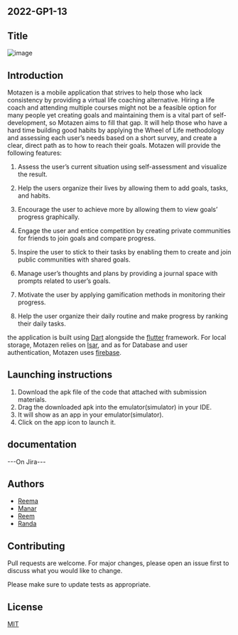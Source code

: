 ## 2022-GP1-13
## Title
![image](https://user-images.githubusercontent.com/55846735/200173232-7d109da5-8859-45c2-9903-2e3bd1e7372a.png)

## Introduction

 Motazen is a mobile application that strives to help those who lack consistency by providing a virtual life coaching alternative. Hiring a life coach and attending multiple courses might not be a feasible option for many people yet creating goals and maintaining them is a vital part of self-development, so Motazen aims to fill that gap. It will help those who have a hard time building good habits by applying the Wheel of Life methodology and assessing each user’s needs based on a short survey, and create a clear, direct path as to how to reach their goals.
 Motazen will provide the following features:

1.	Assess the user’s current situation using self-assessment and visualize the result.

2.	Help the users organize their lives by allowing them to add goals, tasks, and habits.

3.	Encourage the user to achieve more by allowing them to view goals’ progress graphically.

4.	Engage the user and entice competition by creating private communities for friends to join goals and compare progress.

5.	Inspire the user to stick to their tasks by enabling them to create and join public communities with shared goals.

6.	Manage user’s thoughts and plans by providing a journal space with prompts related to user’s goals.

7.	Motivate the user by applying gamification methods in monitoring their progress.

8.	Help the user organize their daily routine and make progress by ranking their daily tasks.

the application is built using [Dart](https://dart.dev/) alongside the [flutter](https://flutter.dev/) framework. For local storage, Motazen relies on [Isar](https://isar.dev/), and as for Database and user authentication, Motazen uses [firebase](https://firebase.google.com/). 

## Launching instructions
1. Download the apk file of the code that attached with submission materials.
2. Drag the downloaded apk into the emulator(simulator) in your IDE.
3. It will show as an app in your emulator(simulator).
4. Click on the app icon to launch it.

## documentation

---On Jira---

## Authors
- [Reema](https://github.com/reema-21)
- [Manar](https://github.com/itsmanar)
- [Reem](https://github.com/pseudoreem)
- [Randa](https://github.com/Rand-msb)

## Contributing
Pull requests are welcome. For major changes, please open an issue first to discuss what you would like to change.

Please make sure to update tests as appropriate.

## License
[MIT](https://choosealicense.com/licenses/mit/)
